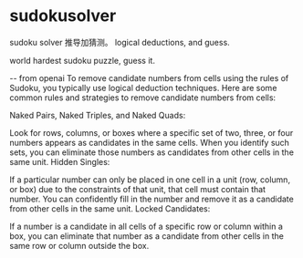 # sudokusolver
sudoku solver 
推导加猜测。
logical deductions, and guess.

world hardest sudoku puzzle, guess it.

-- from openai
To remove candidate numbers from cells using the rules of Sudoku, you typically use logical deduction techniques. Here are some common rules and strategies to remove candidate numbers from cells:

Naked Pairs, Naked Triples, and Naked Quads:

Look for rows, columns, or boxes where a specific set of two, three, or four numbers appears as candidates in the same cells. When you identify such sets, you can eliminate those numbers as candidates from other cells in the same unit.
Hidden Singles:

If a particular number can only be placed in one cell in a unit (row, column, or box) due to the constraints of that unit, that cell must contain that number. You can confidently fill in the number and remove it as a candidate from other cells in the same unit.
Locked Candidates:

If a number is a candidate in all cells of a specific row or column within a box, you can eliminate that number as a candidate from other cells in the same row or column outside the box.
